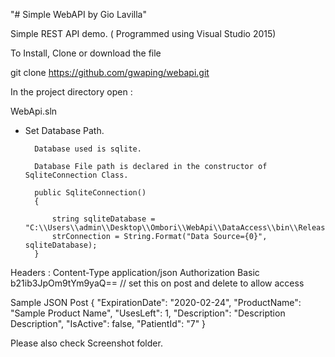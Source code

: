 "# Simple WebAPI by Gio Lavilla" 

Simple REST API demo. ( Programmed using Visual Studio 2015)

To Install, Clone or download the file 

git clone https://github.com/gwaping/webapi.git

In the project directory open :

WebApi.sln  

- Set Database Path.

        Database used is sqlite.

        Database File path is declared in the constructor of SqliteConnection Class. 

        public SqliteConnection()
        {

            string sqliteDatabase = "C:\\Users\\admin\\Desktop\\Ombori\\WebApi\\DataAccess\\bin\\Release\\OmboriDB.db";
            strConnection = String.Format("Data Source={0}", sqliteDatabase);
        }
  
  
Headers :
        Content-Type application/json
        Authorization Basic b21ib3JpOm9tYm9yaQ==  // set this on post and delete to allow access 
        
Sample JSON Post
 {
        "ExpirationDate": "2020-02-24",
        "ProductName": "Sample Product Name",
        "UsesLeft": 1,
        "Description": "Description Description",
        "IsActive": false,
        "PatientId": "7"
  }

Please also check Screenshot folder.

